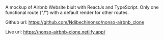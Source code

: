 A mockup of Airbnb Website biult with ReactJs and TypeScript. Only one functional route ("/") with a default render for other routes.

Github url: https://github.com/Ndibechinonso/nonso-airbnb_clone

Live url: https://nonso-airbnb-clone.netlify.app/